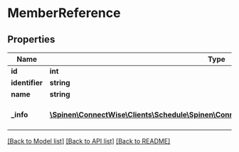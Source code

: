# MemberReference

## Properties
Name | Type | Description | Notes
------------ | ------------- | ------------- | -------------
**id** | **int** |  | [optional] 
**identifier** | **string** |  | [optional] 
**name** | **string** |  | [optional] 
**_info** | [**\Spinen\ConnectWise\Clients\Schedule\Spinen\ConnectWise\Clients\Schedule\Model\Metadata**](Metadata.md) | Metadata of the entity | [optional] 

[[Back to Model list]](../README.md#documentation-for-models) [[Back to API list]](../README.md#documentation-for-api-endpoints) [[Back to README]](../README.md)


